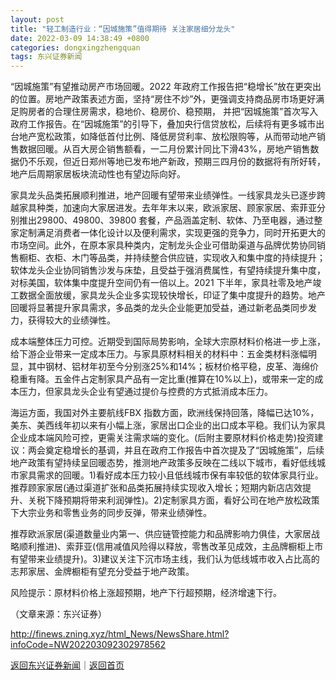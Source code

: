```yaml
---
layout: post
title: "轻工制造行业：“因城施策”值得期待 关注家居细分龙头"
date: 2022-03-09 14:38:49 +0800
categories: dongxingzhengquan
tags: 东兴证券新闻
---
```

<p>“因城施策”有望推动房产市场回暖。2022 年政府工作报告把“稳增长”放在更突出的位置。房地产政策表述方面，坚持“房住不炒”外，更强调支持商品房市场更好满足购房者的合理住房需求，稳地价、稳房价、稳预期， 并把“因城施策”首次写入政府工作报告。在“因城施策”的引导下，叠加央行信贷放松，后续将有更多城市出台地产宽松政策，如降低首付比例、降低房贷利率、放松限购等，从而带动地产销售数据回暖。从百大房企销售额看，一二月份累计同比下滑43%，房地产销售数据仍不乐观，但近日郑州等地已发布地产新政，预期三四月份的数据将有所好转，地产后周期家居板块流动性也有望边际向好。</p>
 <p>家具龙头品类拓展顺利推进，地产回暖有望带来业绩弹性。一线家具龙头已逐步跨越家具种类，加速向大家居进发。去年年末以来，欧派家居、顾家家居、索菲亚分别推出29800、49800、39800 套餐，产品涵盖定制、软体、乃至电器，通过整家定制满足消费者一体化设计以及便利需求，实现更强的竞争力，同时开拓更大的市场空间。此外，在原本家具种类内，定制龙头企业可借助渠道与品牌优势协同销售橱柜、衣柜、木门等品类，并持续整合供应链，实现收入和集中度的持续提升；软体龙头企业协同销售沙发与床垫，且受益于强消费属性，有望持续提升集中度，对标美国，软体集中度提升空间仍有一倍以上。2021 下半年，家具社零及地产竣工数据全面放缓，家具龙头企业多实现较快增长，印证了集中度提升的趋势。地产回暖将显著提升家具需求，多品类的龙头企业能更加受益，通过新老品类同步发力，获得较大的业绩弹性。</p>
 <p>成本端整体压力可控。近期受到国际局势影响，全球大宗原材料价格进一步上涨，给下游企业带来一定成本压力。与家具原材料相关的材料中：五金类材料涨幅明显，其中钢材、铝材年初至今分别涨25%和14%；板材价格平稳，皮革、海绵价稳重有降。五金件占定制家具产品有一定比重(推算在10%以上)，或带来一定的成本压力，但家具龙头企业有望通过提价与控费的方式抵消成本压力。</p>
 <p>海运方面，我国对外主要航线FBX 指数方面，欧洲线保持回落，降幅已达10%，美东、美西线年初以来有小幅上涨，家居出口企业的出口成本平稳。我们认为家具企业成本端风险可控，更需关注需求端的变化。(后附主要原材料价格走势)投资建议：两会奠定稳增长的基调，并且在政府工作报告中首次提及了“因城施策”，后续地产政策有望持续呈回暖态势，推测地产政策多反映在二线以下城市，看好低线城市家具需求的回暖。1)看好成本压力较小且低线城市保有率较低的软体家具行业。推荐顾家家居(通过渠道扩张和品类拓展持续实现收入增长；短期内新店店效提升、关税下降预期将带来利润弹性)。2)定制家具方面，看好公司在地产放松政策下大宗业务和零售业务的同步反弹，带来业绩弹性。</p>
 <p>推荐欧派家居(渠道数量业内第一、供应链管控能力和品牌影响力俱佳，大家居战略顺利推进)、索菲亚(信用减值风险得以释放，零售改革见成效，主品牌橱柜上市有望带来业绩提升)。3)建议关注下沉市场主线，我们认为低线城市收入占比高的志邦家居、金牌橱柜有望充分受益于地产政策。</p>
 <p>风险提示：原材料价格上涨超预期，地产下行超预期，经济增速下行。</p><p class="em_media">（文章来源：东兴证券）</p>

<http://finews.zning.xyz/html_News/NewsShare.html?infoCode=NW202203092302978562>

[返回东兴证券新闻](//finews.withounder.com/category/dongxingzhengquan.html)｜[返回首页](//finews.withounder.com/)